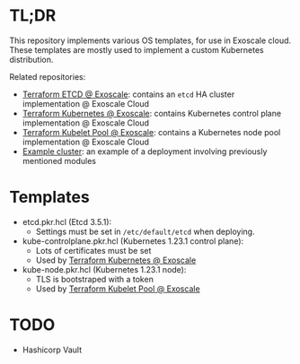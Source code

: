 # TL;DR

This repository implements various OS templates, for use in Exoscale cloud.
These templates are mostly used to implement a custom Kubernetes distribution.

Related repositories:
- [Terraform ETCD @ Exoscale](https://github.com/PhilippeChepy/terraform-exoscale-etcd): contains an `etcd` HA cluster implementation @ Exoscale Cloud
- [Terraform Kubernetes @ Exoscale](https://github.com/PhilippeChepy/terraform-exoscale-kubernetes): contains Kubernetes control plane implementation @ Exoscale Cloud
- [Terraform Kubelet Pool @ Exoscale](https://github.com/PhilippeChepy/terraform-exoscale-kubelet-pool): contains a Kubernetes node pool implementation @ Exoscale Cloud
- [Example cluster](https://github.com/PhilippeChepy/kubernetes-exoscale-demo): an example of a deployment involving previously mentioned modules

# Templates

- etcd.pkr.hcl (Etcd 3.5.1):
    - Settings must be set in `/etc/default/etcd` when deploying.
- kube-controlplane.pkr.hcl (Kubernetes 1.23.1 control plane):
    - Lots of certificates must be set
    - Used by [Terraform Kubernetes @ Exoscale](https://github.com/PhilippeChepy/terraform-exoscale-kubernetes)
- kube-node.pkr.hcl (Kubernetes 1.23.1 node):
    - TLS is bootstraped with a token
    - Used by [Terraform Kubelet Pool @ Exoscale](https://github.com/PhilippeChepy/terraform-exoscale-kubelet-pool)

# TODO

- Hashicorp Vault
